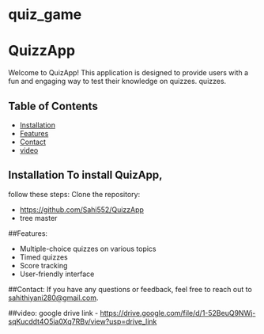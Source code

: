# quiz_game
# QuizzApp
Welcome to QuizApp! This application is designed to provide users with a fun and engaging way to test their knowledge on quizzes.
quizzes. 

## Table of Contents 
- [Installation](#installation)
- [Features](#features)
- [Contact](#contact)
- [video](#video)

## Installation To install QuizApp,
follow these steps: 
Clone the repository:
- https://github.com/Sahi552/QuizzApp
- tree master


##Features:
- Multiple-choice quizzes on various topics
- Timed quizzes
- Score tracking
- User-friendly interface

##Contact:
If you have any questions or feedback, feel free to reach out to sahithiyani280@gmail.com.

##video:
google drive link - https://drive.google.com/file/d/1-52BeuQ9NWj-sqKucddt4O5ia0Xq7RBv/view?usp=drive_link

